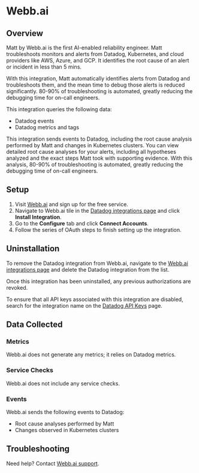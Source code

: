 # Webb.ai

## Overview

Matt by Webb.ai is the first AI-enabled reliability engineer.
Matt troubleshoots monitors and alerts from Datadog, Kubernetes, and cloud providers like AWS, Azure, and GCP.
It identifies the root cause of an alert or incident in less than 5 mins.

With this integration, Matt automatically identifies alerts from Datadog and troubleshoots them, and the mean time to debug those alerts is reduced significantly. 80-90% of troubleshooting is automated, greatly reducing the debugging time for on-call engineers.

This integration queries the following data:
- Datadog events
- Datadog metrics and tags

This integration sends events to Datadog, including the root cause analysis performed by Matt and changes in Kubernetes clusters.
You can view detailed root cause analyses for your alerts, including all hypotheses analyzed and the exact steps Matt took with supporting evidence.
With this analysis, 80-90% of troubleshooting is automated, greatly reducing the debugging time of on-call engineers. 

## Setup

1. Visit [Webb.ai][2] and sign up for the free service.
2. Navigate to Webb.ai tile in the [Datadog integrations page][5] and click **Install Integration**.
3. Go to the **Configure** tab and click **Connect Accounts**.
4. Follow the series of OAuth steps to finish setting up the integration.

## Uninstallation
To remove the Datadog integration from Webb.ai, navigate to the [Webb.ai integrations page][1] and delete the Datadog integration from the list.

Once this integration has been uninstalled, any previous authorizations are revoked.

To ensure that all API keys associated with this integration are disabled, search for the integration name on the [Datadog API Keys][4] page.

## Data Collected

### Metrics
Webb.ai does not generate any metrics; it relies on Datadog metrics.

### Service Checks
Webb.ai does not include any service checks.

### Events
Webb.ai sends the following events to Datadog:
- Root cause analyses performed by Matt
- Changes observed in Kubernetes clusters 

## Troubleshooting

Need help? Contact [Webb.ai support][3].

[1]: https://app.webb.ai/integrations
[2]: https://app.webb.ai/
[3]: mailto:support@webb.ai
[4]: https://app.datadoghq.com/organization-settings/api-keys
[5]: https://app.datadoghq.com/integrations

